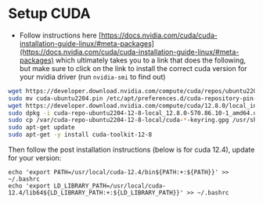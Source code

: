 # Setup CUDA
- Follow instructions here [https://docs.nvidia.com/cuda/cuda-installation-guide-linux/#meta-packages](https://docs.nvidia.com/cuda/cuda-installation-guide-linux/#meta-packages) which ultimately takes you to a link that does the following, but make sure to click on the link to install the correct cuda version for your nvidia driver (run `nvidia-smi` to find out)
```bash
wget https://developer.download.nvidia.com/compute/cuda/repos/ubuntu2204/x86_64/cuda-ubuntu2204.pin
sudo mv cuda-ubuntu2204.pin /etc/apt/preferences.d/cuda-repository-pin-600
wget https://developer.download.nvidia.com/compute/cuda/12.8.0/local_installers/cuda-repo-ubuntu2204-12-8-local_12.8.0-570.86.10-1_amd64.deb
sudo dpkg -i cuda-repo-ubuntu2204-12-8-local_12.8.0-570.86.10-1_amd64.deb
sudo cp /var/cuda-repo-ubuntu2204-12-8-local/cuda-*-keyring.gpg /usr/share/keyrings/
sudo apt-get update
sudo apt-get -y install cuda-toolkit-12-8
```

Then follow the post installation instructions (below is for cuda 12.4), update for your version:
```
echo 'export PATH=/usr/local/cuda-12.4/bin${PATH:+:${PATH}}' >> ~/.bashrc
echo 'export LD_LIBRARY_PATH=/usr/local/cuda-12.4/lib64${LD_LIBRARY_PATH:+:${LD_LIBRARY_PATH}}' >> ~/.bashrc
```
